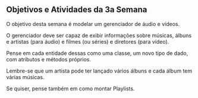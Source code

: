 ## Objetivos e Atividades da 3a Semana


O objetivo desta semana é modelar um gerenciador de áudio e vídeos.

O gerenciador deve ser capaz de exibir informações sobre músicas, álbuns e artistas (para áudio) e filmes (ou séries) e diretores (para vídeo).

Pense em cada entidade dessas como uma classe, um novo tipo de dado, com atributos e métodos próprios.

Lembre-se que um artista pode ter lançado vários álbuns e cada álbum tem várias músicas.

Se quiser, pense também em como montar Playlists.
